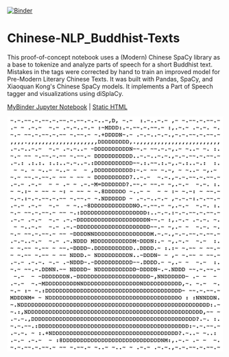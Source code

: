 [![Binder](https://mybinder.org/badge_logo.svg)](https://mybinder.org/v2/gh/catshowjudge/Chinese-NLP_Buddhist-Texts/master?filepath=Computational-Linguistics_Buddhist-Texts_Chinese-NLP-Pandas-SpaCy-displaCy.ipynb)
 
# Chinese-NLP_Buddhist-Texts
This proof-of-concept notebook uses a (Modern) Chinese SpaCy library as a base to tokenize and analyze parts of speech for a short Buddhist text. Mistakes in the tags were corrected by hand to train an improved model for Pre-Modern Literary Chinese Texts. It was built with Pandas, SpaCy, and Xiaoquan Kong's Chinese SpaCy models. It implements a Part of Speech tagger and visualizations using diSplaCy.

[MyBinder Jupyter Notebook](https://mybinder.org/v2/gh/catshowjudge/Chinese-NLP_Buddhist-Texts/master?filepath=Computational-Linguistics_Buddhist-Texts_Chinese-NLP-Pandas-SpaCy-displaCy.ipynb) | [Static HTML](https://catshowjudge.github.io/Chinese-NLP_Buddhist-Texts/Computational-Linguistics_Buddhist-Texts_Chinese-NLP-Pandas-SpaCy-displaCy-1.htm)

![](ASCII_Buddha.png)
